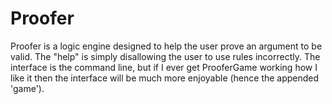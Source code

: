 Proofer
=======

Proofer is a logic engine designed to help the user prove an argument to be valid.  The "help" is simply disallowing the user to use rules incorrectly.  The interface is the command line, but if I ever get ProoferGame working how I like it then the interface will be much more enjoyable (hence the appended 'game').